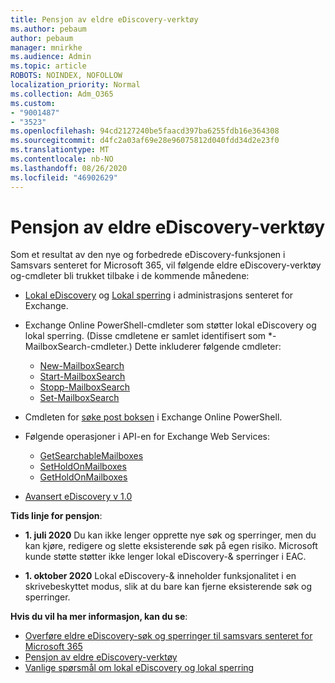 ```yaml
---
title: Pensjon av eldre eDiscovery-verktøy
ms.author: pebaum
author: pebaum
manager: mnirkhe
ms.audience: Admin
ms.topic: article
ROBOTS: NOINDEX, NOFOLLOW
localization_priority: Normal
ms.collection: Adm_O365
ms.custom:
- "9001487"
- "3523"
ms.openlocfilehash: 94cd2127240be5faacd397ba6255fdb16e364308
ms.sourcegitcommit: d4fc2a03af69e28e96075812d040fdd34d2e23f0
ms.translationtype: MT
ms.contentlocale: nb-NO
ms.lasthandoff: 08/26/2020
ms.locfileid: "46902629"
---
```

# <a name="retirement-of-legacy-ediscovery-tools"></a>Pensjon av eldre eDiscovery-verktøy

Som et resultat av den nye og forbedrede eDiscovery-funksjonen i Samsvars senteret for Microsoft 365, vil følgende eldre eDiscovery-verktøy og-cmdleter bli trukket tilbake i de kommende månedene:

- [Lokal eDiscovery](https://docs.microsoft.com/exchange/security-and-compliance/in-place-ediscovery/in-place-ediscovery) og [Lokal sperring](https://docs.microsoft.com/exchange/security-and-compliance/create-or-remove-in-place-holds) i administrasjons senteret for Exchange.

- Exchange Online PowerShell-cmdleter som støtter lokal eDiscovery og lokal sperring. (Disse cmdletene er samlet identifisert som *-MailboxSearch-cmdleter.) Dette inkluderer følgende cmdleter:

    - [New-MailboxSearch](https://docs.microsoft.com/powershell/module/exchange/policy-and-compliance-content-search/new-mailboxsearch)
    - [Start-MailboxSearch](https://docs.microsoft.com/powershell/module/exchange/policy-and-compliance-content-search/start-mailboxsearch)
    - [Stopp-MailboxSearch](https://docs.microsoft.com/powershell/module/exchange/policy-and-compliance-content-search/stop-mailboxsearch)
    - [Set-MailboxSearch](https://docs.microsoft.com/powershell/module/exchange/policy-and-compliance-content-search/set-mailboxsearch)

- Cmdleten for [søke post boksen](https://docs.microsoft.com/powershell/module/exchange/mailboxes/search-mailbox?view=exchange-ps) i Exchange Online PowerShell.
- Følgende operasjoner i API-en for Exchange Web Services:
    - [GetSearchableMailboxes](https://docs.microsoft.com/exchange/client-developer/web-service-reference/getsearchablemailboxes-operation)
    - [SetHoldOnMailboxes](https://docs.microsoft.com/exchange/client-developer/web-service-reference/setholdonmailboxes-operation)
    - [GetHoldOnMailboxes](https://docs.microsoft.com/exchange/client-developer/web-service-reference/getholdonmailboxes-operation)

- [Avansert eDiscovery v 1.0](https://docs.microsoft.com/microsoft-365/compliance/office-365-advanced-ediscovery)

**Tids linje for pensjon**:
- **1. juli 2020** Du kan ikke lenger opprette nye søk og sperringer, men du kan kjøre, redigere og slette eksisterende søk på egen risiko. Microsoft kunde støtte støtter ikke lenger lokal eDiscovery-& sperringer i EAC.
    
- **1. oktober 2020** Lokal eDiscovery-& inneholder funksjonalitet i en skrivebeskyttet modus, slik at du bare kan fjerne eksisterende søk og sperringer.

**Hvis du vil ha mer informasjon, kan du se**:

 - [Overføre eldre eDiscovery-søk og sperringer til samsvars senteret for Microsoft 365](https://docs.microsoft.com/microsoft-365/compliance/migrate-legacy-ediscovery-searches-and-holds)
 - [Pensjon av eldre eDiscovery-verktøy](https://docs.microsoft.com/microsoft-365/compliance/legacy-ediscovery-retirement)
 - [Vanlige spørsmål om lokal eDiscovery og lokal sperring](https://docs.microsoft.com/microsoft-365/compliance/legacy-ediscovery-retirement#faqs-about-in-place-ediscovery-and-in-place-holds)



